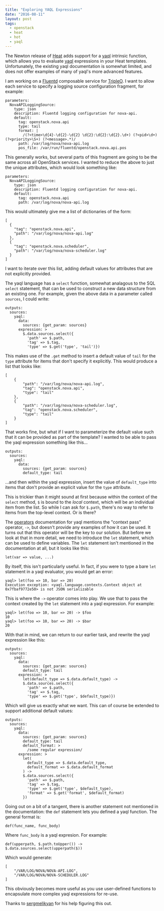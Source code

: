 ```yaml
---
title: "Exploring YAQL Expressions"
date: "2016-08-11"
layout: post
tags:
  - openstack
  - heat
  - hot
  - yaql
---
```


The Newton release of [Heat][] adds support for a [yaql][yaql_func]
intrinsic function, which allows you to evaluate [yaql][] expressions
in your Heat templates.  Unfortunately, the existing yaql
documentation is somewhat limited, and does not offer examples of many
of yaql's more advanced features.

[heat]: https://wiki.openstack.org/wiki/Heat
[yaql]: https://yaql.readthedocs.io/en/latest/
[yaql_func]: http://docs.openstack.org/developer/heat/template_guide/hot_spec.html#yaql

I am working on a [Fluentd][] composable service for [TripleO][].  I
want to allow each service to specify a logging source configuration
fragment, for example:

[fluentd]: http://www.fluentd.org/
[tripleo]: https://wiki.openstack.org/wiki/TripleO

    parameters:
      NovaAPILoggingSource:
        type: json
        description: Fluentd logging configuration for nova-api.
        default:
          tag: openstack.nova.api
          type: tail
          format: |
            /(?<time>\d{4}-\d{2}-\d{2} \d{2}:\d{2}:\d{2}.\d+) (?<pid>\d+) (?<priority>\S+) (?<message>.*)/
          path: /var/log/nova/nova-api.log
          pos_file: /var/run/fluentd/openstack.nova.api.pos

This generally works, but several parts of this fragment are going to
be the same across all OpenStack services.  I wanted to reduce the
above to just the unique attributes, which would look something like:

    parameters:
      NovaAPILoggingSource:
        type: json
        description: Fluentd logging configuration for nova-api.
        default:
          tag: openstack.nova.api
          path: /var/log/nova/nova-api.log

This would ultimately give me a list of dictionaries of the form:

    [
      {
        "tag": "openstack.nova.api",
        "path": "/var/log/nova/nova-api.log"
      },
      {
        "tag": "openstack.nova.scheduler",
        "path": "/var/log/nova/nova-scheduler.log"
      }
    ]

I want to iterate over this list, adding default values for attributes
that are not explicitly provided.

The yaql language has a `select` function, somewhat analagous to the
SQL `select` statement, that can be used to construct a new data
structure from an existing one.  For example, given the above data in
a parameter called `sources`, I could write:

    outputs:
      sources:
        yaql:
          data:
            sources: {get_param: sources}
          expression: >
            $.data.sources.select({
              'path' => $.path,
              'tag' => $.tag,
              'type' => $.get('type', 'tail')})

This makes use of the `.get` method to insert a default value of
`tail` for the `type` attribute for items that don't specify it
explicitly.  This would produce a list that looks like:

    [
        {
            "path": "/var/log/nova/nova-api.log",
            "tag": "openstack.nova.api",
            "type": "tail"
        },
        {
            "path": "/var/log/nova/nova-scheduler.log",
            "tag": "openstack.nova.scheduler",
            "type": "tail"
        }
    ]

That works fine, but what if I want to parameterize the default value
such that it can be provided as part of the template?  I wanted to be
able to pass the yaql expression something like this...

    outputs:
      sources:
        yaql:
          data:
            sources: {get_param: sources}
            default_type: tail

...and then within the yaql expression, insert the value of
`default_type` into items that don't provide an explicit value for the
`type` attribute.

This is trickier than it might sound at first because within the
context of the `select` method, `$` is bound to the *local* context,
which will be an individual item from the list.  So while I can ask
for `$.path`, there's no way to refer to items from the top-level
context.  Or is there?

The [operators][] documentation for yaql mentions the "context pass"
operator, `->`, but doesn't provide any examples of how it can be
used. It turns out that this operator will be the key to our solution.
But before we look at that in more detail, we need to introduce the
`let` statement, which can be used to define variables.  The `let`
statement isn't mentioned in the documentation at all, but it looks
like this:

[operators]: https://yaql.readthedocs.io/en/latest/getting_started.html#operators

    let(var => value, ...)

By itself, this isn't particularly useful.  In fact, if you were to
type a bare `let` statement in a yaql evaluator, you would get an
error:

    yaql> let(foo => 10, bar => 20)
    Execution exception: <yaql.language.contexts.Context object at 0x7fbaf9772e50> is not JSON serializable

This is where the `->` operator comes into play.  We use that to pass
the context created by the `let` statement into a yaql expression. For
example:

    yaql> let(foo => 10, bar => 20) -> $foo
    10
    yaql> let(foo => 10, bar => 20) -> $bar
    20

With that in mind, we can return to our earlier task, and rewrite the
yaql expression like this:

    outputs:
      sources:
        yaql:
          data:
            sources: {get_param: sources}
            default_type: tail
          expression: >
            let(default_type => $.data.default_type) ->
            $.data.sources.select({
              'path' => $.path,
              'tag' => $.tag,
              'type' => $.get('type', $default_type)})

Which will give us exactly what we want.  This can of course be
extended to support additional default values:

    outputs:
      sources:
        yaql:
          data:
            sources: {get_param: sources}
            default_type: tail
            default_format: >
              /some regular expression/
          expression: >
            let(
              default_type => $.data.default_type,
              default_format => $.data.default_format
            ) ->
            $.data.sources.select({
              'path' => $.path,
              'tag' => $.tag,
              'type' => $.get('type', $default_type),
              'format' => $.get('format', $default_format)
            })

Going out on a bit of a tangent, there is another statement not
mentioned in the documentation: the `def` statement lets you defined a
yaql function.  The general format is:

    def(func_name, func_body)

Where `func_body` is a yaql expresion.  For example:

    def(upperpath, $.path.toUpper()) ->
    $.data.sources.select(upperpath($))

Which would generate:

    [
        "/VAR/LOG/NOVA/NOVA-API.LOG", 
        "/VAR/LOG/NOVA/NOVA-SCHEDULER.LOG"
    ]

This obviously becomes more useful as you use user-defined functions
to encapsulate more complex yaql expressions for re-use.

Thanks to [sergmelikyan][] for his help figuring this out.

[sergmelikyan]: https://github.com/sergmelikyan
